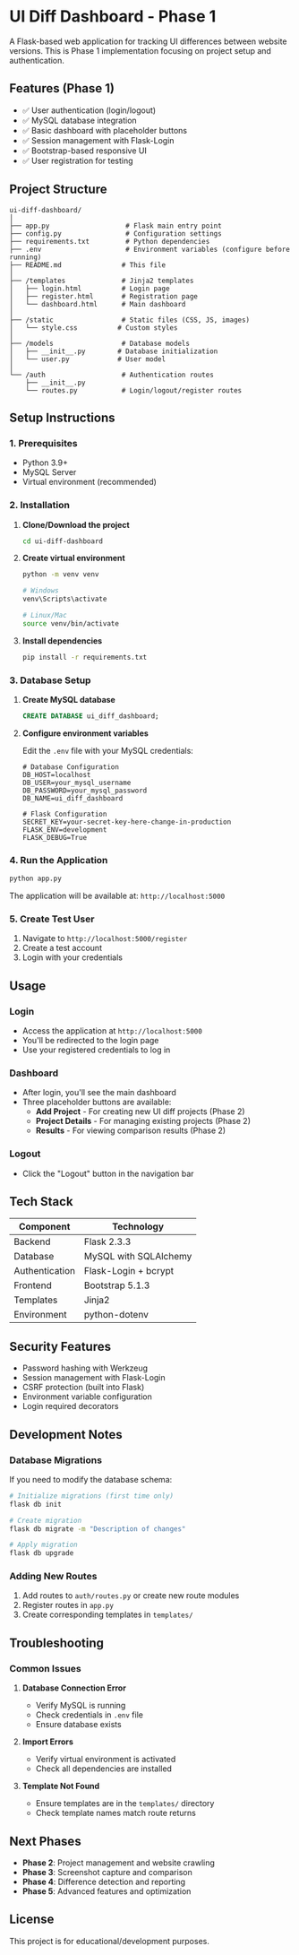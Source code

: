 # UI Diff Dashboard - Phase 1

A Flask-based web application for tracking UI differences between website versions. This is Phase 1 implementation focusing on project setup and authentication.

## Features (Phase 1)

- ✅ User authentication (login/logout)
- ✅ MySQL database integration
- ✅ Basic dashboard with placeholder buttons
- ✅ Session management with Flask-Login
- ✅ Bootstrap-based responsive UI
- ✅ User registration for testing

## Project Structure

```
ui-diff-dashboard/
│
├── app.py                   # Flask main entry point
├── config.py                # Configuration settings
├── requirements.txt         # Python dependencies
├── .env                     # Environment variables (configure before running)
├── README.md               # This file
│
├── /templates              # Jinja2 templates
│   ├── login.html          # Login page
│   ├── register.html       # Registration page
│   └── dashboard.html      # Main dashboard
│
├── /static                 # Static files (CSS, JS, images)
│   └── style.css          # Custom styles
│
├── /models                 # Database models
│   ├── __init__.py        # Database initialization
│   └── user.py            # User model
│
└── /auth                   # Authentication routes
    ├── __init__.py
    └── routes.py           # Login/logout/register routes
```

## Setup Instructions

### 1. Prerequisites

- Python 3.9+
- MySQL Server
- Virtual environment (recommended)

### 2. Installation

1. **Clone/Download the project**
   ```bash
   cd ui-diff-dashboard
   ```

2. **Create virtual environment**
   ```bash
   python -m venv venv
   
   # Windows
   venv\Scripts\activate
   
   # Linux/Mac
   source venv/bin/activate
   ```

3. **Install dependencies**
   ```bash
   pip install -r requirements.txt
   ```

### 3. Database Setup

1. **Create MySQL database**
   ```sql
   CREATE DATABASE ui_diff_dashboard;
   ```

2. **Configure environment variables**
   
   Edit the `.env` file with your MySQL credentials:
   ```env
   # Database Configuration
   DB_HOST=localhost
   DB_USER=your_mysql_username
   DB_PASSWORD=your_mysql_password
   DB_NAME=ui_diff_dashboard

   # Flask Configuration
   SECRET_KEY=your-secret-key-here-change-in-production
   FLASK_ENV=development
   FLASK_DEBUG=True
   ```

### 4. Run the Application

```bash
python app.py
```

The application will be available at: `http://localhost:5000`

### 5. Create Test User

1. Navigate to `http://localhost:5000/register`
2. Create a test account
3. Login with your credentials

## Usage

### Login
- Access the application at `http://localhost:5000`
- You'll be redirected to the login page
- Use your registered credentials to log in

### Dashboard
- After login, you'll see the main dashboard
- Three placeholder buttons are available:
  - **Add Project** - For creating new UI diff projects (Phase 2)
  - **Project Details** - For managing existing projects (Phase 2)
  - **Results** - For viewing comparison results (Phase 2)

### Logout
- Click the "Logout" button in the navigation bar

## Tech Stack

| Component | Technology |
|-----------|------------|
| Backend | Flask 2.3.3 |
| Database | MySQL with SQLAlchemy |
| Authentication | Flask-Login + bcrypt |
| Frontend | Bootstrap 5.1.3 |
| Templates | Jinja2 |
| Environment | python-dotenv |

## Security Features

- Password hashing with Werkzeug
- Session management with Flask-Login
- CSRF protection (built into Flask)
- Environment variable configuration
- Login required decorators

## Development Notes

### Database Migrations

If you need to modify the database schema:

```bash
# Initialize migrations (first time only)
flask db init

# Create migration
flask db migrate -m "Description of changes"

# Apply migration
flask db upgrade
```

### Adding New Routes

1. Add routes to `auth/routes.py` or create new route modules
2. Register routes in `app.py`
3. Create corresponding templates in `templates/`

## Troubleshooting

### Common Issues

1. **Database Connection Error**
   - Verify MySQL is running
   - Check credentials in `.env` file
   - Ensure database exists

2. **Import Errors**
   - Verify virtual environment is activated
   - Check all dependencies are installed

3. **Template Not Found**
   - Ensure templates are in the `templates/` directory
   - Check template names match route returns

## Next Phases

- **Phase 2**: Project management and website crawling
- **Phase 3**: Screenshot capture and comparison
- **Phase 4**: Difference detection and reporting
- **Phase 5**: Advanced features and optimization

## License

This project is for educational/development purposes.